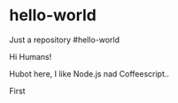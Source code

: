 # hello-world
Just a repository
#hello-world

Hi Humans!

Hubot here, I like Node.js nad Coffeescript..


First
